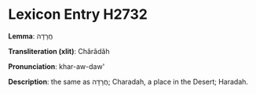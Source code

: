 # Lexicon Entry H2732

**Lemma**: חֲרָדָה

**Transliteration (xlit)**: Chărâdâh

**Pronunciation**: khar-aw-daw'

**Description**:
the same as חֲרָדָה; Charadah, a place in the Desert; Haradah.
